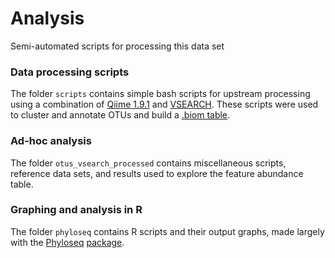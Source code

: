 # Analysis

Semi-automated scripts for processing this data set

### Data processing scripts

The folder `scripts` contains simple bash scripts for upstream processing using
a combination of [Qiime 1.9.1](https://github.com/biocore/qiime) and
[VSEARCH](https://github.com/torognes/vsearch). These scripts were used to
cluster and annotate OTUs and build a [.biom table](https://github.com/pnnl/bernstein-2016-productivity-and-diversity/tree/master/data/otus_vsearch).

### Ad-hoc analysis

The folder `otus_vsearch_processed` contains miscellaneous scripts, reference
data sets, and results used to explore the feature abundance table.

### Graphing and analysis in R

The folder `phyloseq` contains R scripts and their output graphs, made largely
with the [Phyloseq](https://github.com/joey711/phyloseq)
[package](https://joey711.github.io/phyloseq/).

